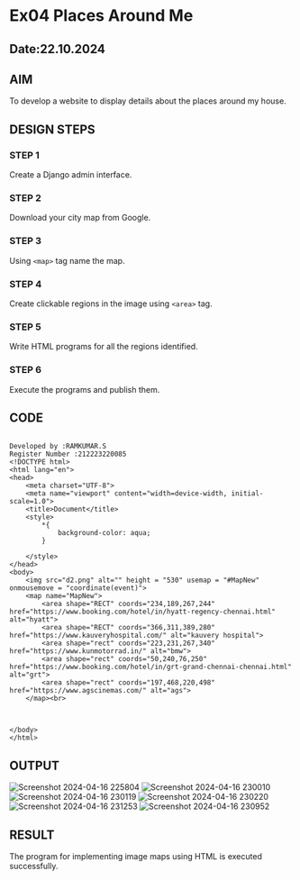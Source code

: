 # Ex04 Places Around Me
## Date:22.10.2024

## AIM
To develop a website to display details about the places around my house.

## DESIGN STEPS

### STEP 1
Create a Django admin interface.

### STEP 2
Download your city map from Google.

### STEP 3
Using ```<map>``` tag name the map.

### STEP 4
Create clickable regions in the image using ```<area>``` tag.

### STEP 5
Write HTML programs for all the regions identified.

### STEP 6
Execute the programs and publish them.

## CODE
```

Developed by :RAMKUMAR.S
Register Number :212223220085
<!DOCTYPE html>
<html lang="en">
<head>
    <meta charset="UTF-8">
    <meta name="viewport" content="width=device-width, initial-scale=1.0">
    <title>Document</title>
    <style>
        *{
            background-color: aqua;
        }
        
    </style>
</head>
<body>
    <img src="d2.png" alt="" height = "530" usemap = "#MapNew" onmousemove = "coordinate(event)">
    <map name="MapNew">
        <area shape="RECT" coords="234,189,267,244" href="https://www.booking.com/hotel/in/hyatt-regency-chennai.html" alt="hyatt">
        <area shape="RECT" coords="366,311,389,280" href="https://www.kauveryhospital.com/" alt="kauvery hospital">
        <area shape="rect" coords="223,231,267,340" href="https://www.kunmotorrad.in/" alt="bmw">
        <area shape="rect" coords="50,240,76,250" href="https://www.booking.com/hotel/in/grt-grand-chennai-chennai.html" alt="grt">
        <area shape="rect" coords="197,468,220,498" href="https://www.agscinemas.com/" alt="ags">
    </map><br>
    
    
   
</body>
</html>
```

## OUTPUT

![Screenshot 2024-04-16 225804](https://github.com/gowshik145/NearMe/assets/155086127/c99928af-9c0d-4516-ae02-07e6662520f9)
![Screenshot 2024-04-16 230010](https://github.com/gowshik145/NearMe/assets/155086127/3996a70c-5496-43be-8fe8-4ba486c84687)
![Screenshot 2024-04-16 230119](https://github.com/gowshik145/NearMe/assets/155086127/a36d43fa-580f-4157-a3f4-c39bc4a85b52)
![Screenshot 2024-04-16 230220](https://github.com/gowshik145/NearMe/assets/155086127/a7d7ad3f-1083-44e4-8066-fa08bf9edeb0)
![Screenshot 2024-04-16 231253](https://github.com/gowshik145/NearMe/assets/155086127/8be72dbf-6fcd-458f-b52a-e3a29d1f7e4c)
![Screenshot 2024-04-16 230952](https://github.com/gowshik145/NearMe/assets/155086127/38c8a9ac-0563-466e-b8d2-751c5c7891b5)









## RESULT
The program for implementing image maps using HTML is executed successfully.
